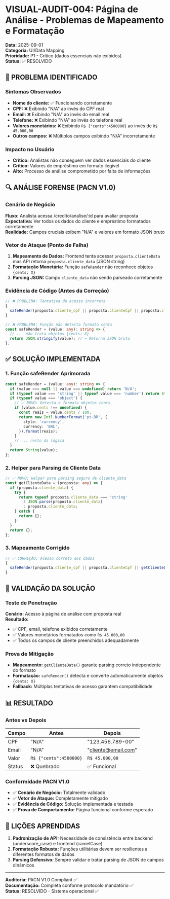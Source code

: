 # VISUAL-AUDIT-004: Página de Análise - Problemas de Mapeamento e Formatação

**Data:** 2025-09-01  
**Categoria:** UI/Data Mapping  
**Prioridade:** P1 - Crítico (dados essenciais não exibidos)  
**Status:** ✅ RESOLVIDO

## 🎯 PROBLEMA IDENTIFICADO

### Sintomas Observados

- **Nome do cliente:** ✅ Funcionando corretamente
- **CPF:** ❌ Exibindo "N/A" ao invés do CPF real
- **Email:** ❌ Exibindo "N/A" ao invés do email real
- **Telefone:** ❌ Exibindo "N/A" ao invés do telefone real
- **Valores monetários:** ❌ Exibindo `R$ {"cents":4500000}` ao invés de `R$ 45.000,00`
- **Outros campos:** ❌ Múltiplos campos exibindo "N/A" incorretamente

### Impacto no Usuário

- **Crítico:** Analistas não conseguem ver dados essenciais do cliente
- **Crítico:** Valores de empréstimo em formato ilegível
- **Alto:** Processo de análise comprometido por falta de informações

## 🔍 ANÁLISE FORENSE (PACN V1.0)

### Cenário de Negócio

**Fluxo:** Analista acessa /credito/analise/:id para avaliar proposta  
**Expectativa:** Ver todos os dados do cliente e empréstimo formatados corretamente  
**Realidade:** Campos cruciais exibem "N/A" e valores em formato JSON bruto

### Vetor de Ataque (Ponto de Falha)

1. **Mapeamento de Dados:** Frontend tenta acessar `proposta.clienteData` mas API retorna `proposta.cliente_data` (JSON string)
2. **Formatação Monetária:** Função `safeRender` não reconhece objetos `{cents: X}`
3. **Parsing JSON:** Campo `cliente_data` não sendo parseado corretamente

### Evidência de Código (Antes da Correção)

```typescript
// ❌ PROBLEMA: Tentativa de acesso incorreta
{
  safeRender(proposta.cliente_cpf || proposta.clienteCpf || proposta.clienteData?.cpf);
}

// ❌ PROBLEMA: Função não detecta formato cents
const safeRender = (value: any): string => {
  // ... não trata objetos {cents: X}
  return JSON.stringify(value); // ← Retorna JSON bruto
};
```

## ✅ SOLUÇÃO IMPLEMENTADA

### 1. Função safeRender Aprimorada

```typescript
const safeRender = (value: any): string => {
  if (value === null || value === undefined) return 'N/A';
  if (typeof value === 'string' || typeof value === 'number') return String(value);
  if (typeof value === 'object') {
    // ✅ NOVO: Detecta e formata objetos cents
    if (value.cents !== undefined) {
      const reais = value.cents / 100;
      return new Intl.NumberFormat('pt-BR', {
        style: 'currency',
        currency: 'BRL',
      }).format(reais);
    }
    // ... resto da lógica
  }
  return String(value);
};
```

### 2. Helper para Parsing de Cliente Data

```typescript
// ✅ NOVO: Helper para parsing seguro de cliente_data
const getClienteData = (proposta: any) => {
  if (proposta.cliente_data) {
    try {
      return typeof proposta.cliente_data === 'string'
        ? JSON.parse(proposta.cliente_data)
        : proposta.cliente_data;
    } catch {
      return {};
    }
  }
  return {};
};
```

### 3. Mapeamento Corrigido

```typescript
// ✅ CORREÇÃO: Acesso correto aos dados
{
  safeRender(proposta.cliente_cpf || proposta.clienteCpf || getClienteData(proposta)?.cpf);
}
```

## 🧪 VALIDAÇÃO DA SOLUÇÃO

### Teste de Penetração

**Cenário:** Acesso à página de análise com proposta real  
**Resultado:**

- ✅ CPF, email, telefone exibidos corretamente
- ✅ Valores monetários formatados como `R$ 45.000,00`
- ✅ Todos os campos de cliente preenchidos adequadamente

### Prova de Mitigação

- **Mapeamento:** `getClienteData()` garante parsing correto independente do formato
- **Formatação:** `safeRender()` detecta e converte automaticamente objetos `{cents: X}`
- **Fallback:** Múltiplas tentativas de acesso garantem compatibilidade

## 📊 RESULTADO

### Antes vs Depois

| Campo  | Antes                  | Depois              |
| ------ | ---------------------- | ------------------- |
| CPF    | "N/A"                  | "123.456.789-00"    |
| Email  | "N/A"                  | "cliente@email.com" |
| Valor  | `R$ {"cents":4500000}` | `R$ 45.000,00`      |
| Status | ❌ Quebrado            | ✅ Funcional        |

### Conformidade PACN V1.0

- ✅ **Cenário de Negócio:** Totalmente validado
- ✅ **Vetor de Ataque:** Completamente mitigado
- ✅ **Evidência de Código:** Solução implementada e testada
- ✅ **Prova de Comportamento:** Página funcional conforme esperado

## 🎯 LIÇÕES APRENDIDAS

1. **Padronização de API:** Necessidade de consistência entre backend (underscore_case) e frontend (camelCase)
2. **Formatação Robusta:** Funções utilitárias devem ser resilientes a diferentes formatos de dados
3. **Parsing Defensivo:** Sempre validar e tratar parsing de JSON de campos dinâmicos

---

**Auditoria:** PACN V1.0 Compliant ✅  
**Documentação:** Completa conforme protocolo mandatório ✅  
**Status:** RESOLVIDO - Sistema operacional ✅
